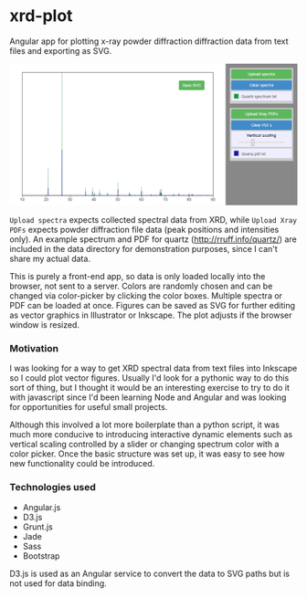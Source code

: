 # xrd-plot

Angular app for plotting x-ray powder diffraction diffraction data from text files and exporting as SVG.

![screenshot](screenshot.png)

`Upload spectra` expects collected spectral data from XRD, while `Upload Xray PDFs` expects powder diffraction file data (peak positions and intensities only). An example spectrum and PDF for quartz (http://rruff.info/quartz/) are included in the data directory for demonstration purposes, since I can't share my actual data.

This is purely a front-end app, so data is only loaded locally into the browser, not sent to a server. Colors are randomly chosen and can be changed via color-picker by clicking the color boxes. Multiple spectra or PDF can be loaded at once. Figures can be saved as SVG for further editing as vector graphics in Illustrator or Inkscape. The plot adjusts if the browser window is resized.

### Motivation

I was looking for a way to get XRD spectral data from text files into Inkscape so I could plot vector figures. Usually I'd look for a pythonic way to do this sort of thing, but I thought it would be an interesting exercise to try to do it with javascript since I'd been learning Node and Angular and was looking for opportunities for useful small projects. 

Although this involved a lot more boilerplate than a python script, it was much more conducive to introducing interactive dynamic elements such as vertical scaling controlled by a slider or changing spectrum color with a color picker. Once the basic structure was set up, it was easy to see how new functionality could be introduced.

### Technologies used
 - Angular.js
 - D3.js
 - Grunt.js
 - Jade
 - Sass
 - Bootstrap

D3.js is used as an Angular service to convert the data to SVG paths but is not used for data binding.